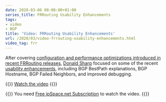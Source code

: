 ```yaml
---
date: 2020-03-06 08:08:00+01:00
series_title: FRRouting Usability Enhancements
tags:
- video
- BGP
title: 'Video: FRRouting Usability Enhancements'
url: /2020/03/video-frrouting-usability-enhancements.html
video_tag: frr
---
```

After covering [configuration and performance optimizations introduced in recent FRRouting releases](/2020/02/video-frrouting-configuration-and.html), [Donald Sharp](https://www.ipspace.net/Author:Donald_Sharp) focused on some of the recent [usability enhancements](https://my.ipspace.net/bin/get/FRR/4%20-%20Usability%20Enhancements.mp4?doccode=FRR), including BGP BestPath explanations, BGP Hostname, BGP Failed Neighbors, and improved debugging.

{{<jump>}}
[Watch the video](https://my.ipspace.net/bin/get/FRR/4%20-%20Usability%20Enhancements.mp4?doccode=FRR)
{{</jump>}}

{{<note free>}}
You need [Free ipSpace.net Subscription](https://www.ipspace.net/Subscription/Free) to watch the video.
{{</note>}}
